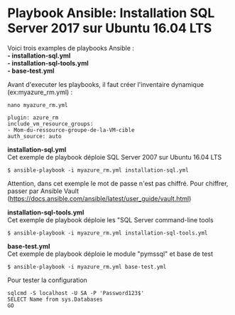 # Playbook Ansible: Installation SQL Server 2017 sur Ubuntu 16.04 LTS

Voici trois examples de playbooks Ansible :<br/>
**- installation-sql.yml**<br/>
**- installation-sql-tools.yml**<br/>
**- base-test.yml**<br/>

Avant d'executer les playbooks, il faut créer l'inventaire dynamique (ex:myazure_rm.yml) : <br/>
```
nano myazure_rm.yml
```
```
plugin: azure_rm
include_vm_resource_groups:
- Mom-du-ressource-groupe-de-la-VM-cible
auth_source: auto
```

**installation-sql.yml**<br/>
Cet exemple de playbook déploie SQL Server 2007 sur Ubuntu 16.04 LTS<br/>
```
$ ansible-playbook -i myazure_rm.yml installation-sql.yml
```
Attention, dans cet exemple le mot de passe n'est pas chiffré. Pour chiffrer, passer par Ansible Vault (https://docs.ansible.com/ansible/latest/user_guide/vault.html)

**installation-sql-tools.yml**<br/>
Cet exemple de playbook déploie les "SQL Server command-line tools<br/>
```
$ ansible-playbook -i myazure_rm.yml installation-sql-tools.yml
```
**base-test.yml**<br/>
Cet exemple de playbook déploie le module "pymssql" et base de test
```
$ ansible-playbook -i myazure_rm.yml base-test.yml
```
Pour tester la configuration<br/>
```
sqlcmd -S localhost -U SA -P 'Password123$'
SELECT Name from sys.Databases
GO
```


